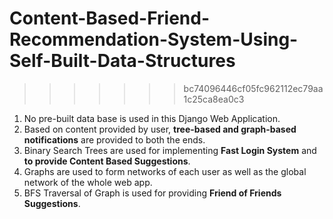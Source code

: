 # Content-Based-Friend-Recommendation-System-Using-Self-Built-Data-Structures
>>>>>>> bc74096446cf05fc962112ec79aa1c25ca8ea0c3

  1. No pre-built data base is used in this Django Web Application.
  2. Based on content provided by user, <b>tree-based and graph-based notifications</b> are provided to both the ends.
  3. Binary Search Trees are used for implementing <b>Fast Login System</b> and <b>to provide Content Based Suggestions</b>.
  4. Graphs are used to form networks of each user as well as the global network of the whole web app.
  5. BFS Traversal of Graph is used for providing <b>Friend of Friends Suggestions</b>.
